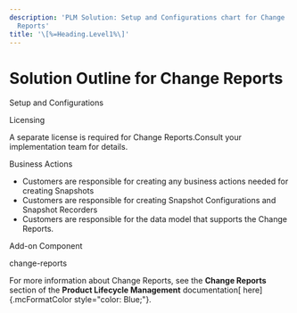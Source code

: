 ```yaml
---
description: 'PLM Solution: Setup and Configurations chart for Change
  Reports'
title: '\[%=Heading.Level1%\]'
---
```


Solution Outline for Change Reports
===================================

Setup and Configurations

Licensing

A separate license is required for Change Reports.Consult your
implementation team for details.

Business Actions

-   Customers are responsible for creating any business actions needed
    for creating Snapshots
-   Customers are responsible for creating Snapshot Configurations and
    Snapshot Recorders
-   Customers are responsible for the data model that supports the
    Change Reports.

Add-on Component

change-reports

For more information about Change Reports, see the **Change Reports**
section of the **Product Lifecycle Management** documentation[
here]{.mcFormatColor style="color: Blue;"}.
